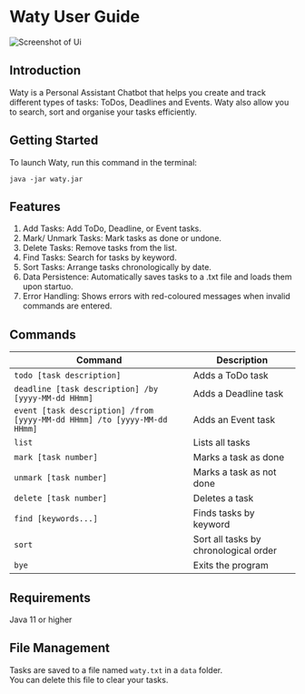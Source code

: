 # Waty User Guide
![Screenshot of Ui](Ui.png)

## Introduction
Waty is a Personal Assistant Chatbot that helps you create and track different types
of tasks: ToDos, Deadlines and Events. Waty also allow you to search, sort and 
organise your tasks efficiently.

## Getting Started
To launch Waty, run this command in the terminal:
```
java -jar waty.jar
```

## Features
1. Add Tasks: Add ToDo, Deadline, or Event tasks.
2. Mark/ Unmark Tasks: Mark tasks as done or undone.
3. Delete Tasks: Remove tasks from the list.
4. Find Tasks: Search for tasks by keyword.
5. Sort Tasks: Arrange tasks chronologically by date.
6. Data Persistence: Automatically saves tasks to a .txt file and loads them upon startuo.
7. Error Handling: Shows errors with red-coloured messages when invalid commands are entered.

## Commands
<table>
  <thead>
    <tr>
      <th>Command</th>
      <th>Description</th>
    </tr>
  </thead>
  <tbody>
    <tr>
      <td><code>todo [task description]</code></td>
      <td>Adds a ToDo task</td>
    </tr>
    <tr>
      <td><code>deadline [task description] /by [yyyy-MM-dd HHmm]</code></td>
      <td>Adds a Deadline task</td>
    </tr>
    <tr>
      <td><code>event [task description] /from [yyyy-MM-dd HHmm] /to [yyyy-MM-dd HHmm]</code></td>
      <td>Adds an Event task</td>
    </tr>
    <tr>
      <td><code>list</code></td>
      <td>Lists all tasks</td>
    </tr>
    <tr>
      <td><code>mark [task number]</code></td>
      <td>Marks a task as done</td>
    </tr>
    <tr>
      <td><code>unmark [task number]</code></td>
      <td>Marks a task as not done</td>
    </tr>
    <tr>
      <td><code>delete [task number]</code></td>
      <td>Deletes a task</td>
    </tr>
    <tr>
      <td><code>find [keywords...]</code></td>
      <td>Finds tasks by keyword</td>
    </tr>
    <tr>
      <td><code>sort</code></td>
      <td>Sort all tasks by chronological order</td>
    </tr>
    <tr>
      <td><code>bye</code></td>
      <td>Exits the program</td>
    </tr>
  </tbody>
</table>


## Requirements
Java 11 or higher

## File Management
Tasks are saved to a file named `waty.txt` in a `data` folder.  
You can delete this file to clear your tasks.
